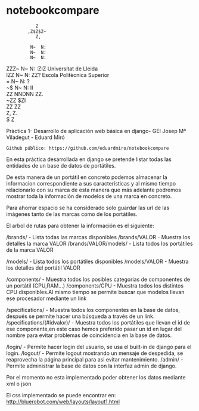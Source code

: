 notebookcompare
===============
                                                                              
               Z                                        
            ,Z$Z$Z~                                     
               Z,                                       
                                                        
             N~  N:                                     
             N~  N:                                     
             N~  N:                                     
 ZZZ~        N~  N:       :ZIZ           Universitat de Lleida                  
 IZZ         N~  N:        ZZ?        Escola Politècnica Superior                  
=            N~  N:           ?                         
      ~$     N~  N:    II                               
        ZZ   NNDNN   ZZ.                                
         ~ZZ       $ZI                                  
           ZZ     ZZ                                    
             Z,  Z.                                     
              $ Z                                                                              
             

Pràctica 1- Desarrollo de aplicación web bàsica en django- GEI Josep Mª Viladegut - Eduard Miró

	Github público: https://github.com/eduardmiro/notebookcompare

En esta práctica desarrollada en django se pretende listar todas las entidades de un base de datos de portátiles.

De esta manera de un portátil en concreto podemos almacenar la informacion correspondiente a sus características y al mismo tiempo relacionarlo con su marca de esta manera que más adelante podremos mostrar toda la información de modelos de una marca en concreto.

Para ahorrar espacio se ha considerado solo guardar las url de las imágenes tanto de las marcas como de los portátiles.

El arbol de rutas para obtener la información es el siguiente:

/brands/ 		- Lista todas las marcas disponibles
/brands/VALOR 		- Muestra los detalles la marca VALOR
/brands/VALOR/models/ 	- Lista todos los portátiles de la marca VALOR

/models/		- Lista todos los portátiles disponibles
/models/VALOR		- Muestra los detalles del portátil VALOR

/components/		- Muestra todos los posibles categorias de componentes de un portátil (CPU,RAM...)
/components/CPU		- Muestra todos los distintos CPU disponibles.Al mismo tiempo se permite buscar que modelos llevan ese procesador mediante un link

/specifications/	- Muestra todos los componentes en la base de datos, después se permite hacer una búsqueda a través de un link.
/specifications/(#idvalor)/  - Muestra todos los portátiles que llevan el id de ese componente,en este caso hemos preferido pasar un id en lugar del nombre para evitar problemas de coincidencia en la base de datos.

/login/			- Permite hacer login del usuario, se usa el built-in de django para el login.
/logout/		- Permite logout mostrando un mensaje de despedida, se reaprovecha la página principal para asi evitar mantenimiento.
/admin/			- Permite administrar la base de datos con la interfaz admin de django.

Por el momento no esta implementado poder obtener los datos mediante xml o json

El css implementado se puede encontrar en: http://bluerobot.com/web/layouts/layout1.html

